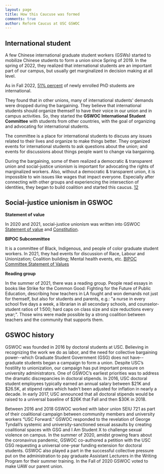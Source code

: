 ```yaml
---
layout: page
title: How this Caucuse was formed 
comments: true
author: Reform Caucus at USC GSWOC
---
```

## International student
A few Chinese international graduate student workers (GSWs) started to mobilize Chinese students to form a union since Spring of 2019. In the spring of 2022, they realized that international students are an important part of our campus, but usually get marginalized in decision making at all level.

As in Fall 2022, [51% percent](https://graduateschool.usc.edu/about-us/phd-program-characteristics/) of newly enrolled PhD students are international. 

They found that in other unions, many of international students' demands were dropped during the bargaining. They believe that international students should organize themself to have their voice in our union and in campus activities. So, they started the **GSWOC International Student Committee** with students from other countries, with the goal of organizing and advocating for international students. 

The committee is a place for international students to discuss any issues related to their lives and organize to make things better. They organized events for international students to ask questions about the union; and events for discussions about things people want to change via bargaining.

During the bargaining, some of them realized a democratic & transparent union and social-justice unionism is important for advocating the rights of marginalized workers. Also, without a democratic & transparent union, it is impossible to win issues like wages that impact everyone. Especially after connecting with other groups and experiencing the intersection of identities, they began to build coalition and started this caucus. [1](https://rc-usc.github.io/2023-09-20-bargaining-update-It-is-time-for-a-change/)[2](https://www.tempestmag.org/2023/12/graduate-student-workers-at-usc-make-gains-in-first-ever-union-contract/)

## Social-justice unionism in GSWOC
**Statement of value**

In 2020 and 2021, social-justice unionism was written into GSWOC [Statement of value](https://rc-usc.github.io/2021-01-01-archive-GSWOC-statement-of-value/) and [Constitution](https://rc-usc.github.io/2020-12-01-archive-GSWOC-Constitution/).

**BIPOC Subcommittee**

It is a committee of Black, Indigenous, and people of color graduate student workers.
In 2021, they had events for discussion of Race, Labour and Unionization; Coalition building; Mental health events, etc.
[BIPOC Committee Statement of Values](https://rc-usc.github.io/2020-10-01-archive-BIPOC-statement-of-value/)

**Reading group**

In the summer of 2021, there was a reading group. People read essays in books like Strike for the Common Good: Fighting for the Future of Public Education, describing how teachers in LA fought and won demands not just for themself, but also for students and parents, e.g.: "a nurse in every school five days a week, a librarian in all secondary schools, and counselor-student ratios of 1:500; hard caps on class size and size reductions every year;". Those wins were made possible by a strong coalition between teachers and the community that supports them.

## GSWOC history
GSWOC was founded in 2016 by doctoral students at USC. Believing in recognizing the work we do as labor, and the need for collective bargaining power--which Graduate Student Government (GSG) does not have--graduate students began a campaign to form a union. Despite USC’s hostility to unionization, our campaign has put important pressure on university administrators. One of GSWOC’s earliest priorities was to address the dramatic discrepancies in doctoral stipends. In 2016, USC doctoral student employees typically earned an annual salary between $21K and $26.5K,  at stipend rates which hadn’t been adjusted for inflation in nearly a decade. In early 2017, USC announced that all doctoral stipends would be raised to a universal baseline of $26K that Fall  and then $30K in 2018.

Between 2016 and 2018 GSWOC worked with labor union SEIU 721 as part of their coalitional campaign between community members and university workers “USC Forward.” GSWOC responded to the revelation of George Tyndall’s systemic and university-sanctioned sexual assaults by creating coalitional spaces with GSG and I Am Student X to challenge sexual violence on campus. In the summer of 2020, amidst growing fears about the coronavirus pandemic, GSWOC co-authored a petition with the USC GSG requesting a universal one-year funding extension for doctoral students. GSWOC also played a part in the successful collective pressure put on the administration to pay graduate Assistant Lecturers in the Writing Program for their summer training. In the Fall of 2020 GSWOC voted to make UAW our parent union.

